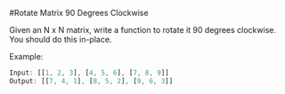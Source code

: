#Rotate Matrix 90 Degrees Clockwise

Given an N x N matrix, write a function to rotate it 90 degrees clockwise. You should do this in-place.

Example:

```js
Input: [[1, 2, 3], [4, 5, 6], [7, 8, 9]]
Output: [[7, 4, 1], [8, 5, 2], [9, 6, 3]]
```